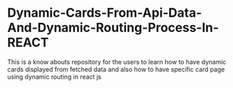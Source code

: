 # Dynamic-Cards-From-Api-Data-And-Dynamic-Routing-Process-In-REACT
This is a know abouts repository for the users to learn how to have dynamic cards displayed from fetched data and also how to have specific card page using dynamic routing in react js 
